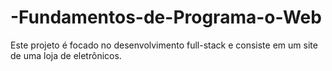 # -Fundamentos-de-Programa-o-Web
Este projeto é focado no desenvolvimento full-stack e consiste em um site de uma loja de eletrônicos. 
